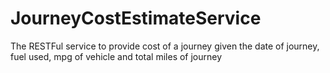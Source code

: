 # JourneyCostEstimateService
The RESTFul service to provide cost of a journey given the date of journey, fuel used, mpg of vehicle and total miles of journey

